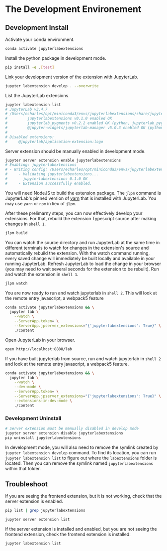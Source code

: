 # The Development Environement

## Development Install

Activate your conda environment.

```bash
conda activate jupyterlabextensions
```

Install the python package in development mode.

```bash
pip install -e .[test]
```

Link your development version of the extension with JupyterLab.

```bash
jupyter labextension develop . --overwrite
```

List the JupyterLab extensions.

```bash
jupyter labextension list
# JupyterLab v3.4.7
# /Users/echarles/opt/miniconda3/envs/jupyterlabextensions/share/jupyter/labextensions
#         jupyterlabextensions v0.1.0 enabled OK
#         jupyterlab_pygments v0.2.2 enabled OK (python, jupyterlab_pygments)
#         @jupyter-widgets/jupyterlab-manager v5.0.3 enabled OK (python, jupyterlab_widgets)
#
# Disabled extensions:
#     @jupyterlab/application-extension:logo
```

Server extension should be manually enabled in development mode.

```bash
jupyter server extension enable jupyterlabextensions
# Enabling: jupyterlabextensions
# - Writing config: /Users/echarles/opt/miniconda3/envs/jupyterlabextensions/etc/jupyter
#     - Validating jupyterlabextensions...
#       jupyterlabextensions 0.1.0 OK
#     - Extension successfully enabled.
```

You will need NodeJS to build the extension package. The `jlpm` command is JupyterLab's pinned version of [yarn](https://yarnpkg.com) that is installed with JupyterLab. You may use `yarn` or `npm` in lieu of `jlpm`.

After these prelimarny steps, you can now effectively develop your extensions. For that, rebuild the extension Typescript source after making changes in `shell 1`.

```bash
jlpm build
```

You can watch the source directory and run JupyterLab at the same time in different terminals to watch for changes in the extension's source and automatically rebuild the extension. With the watch command running, every saved change will immediately be built locally and available in your running JupyterLab. Refresh JupyterLab to load the change in your browser (you may need to wait several seconds for the extension to be rebuilt). Run and watch the extension in `shell 1`.

```bash
jlpm watch
```

You are now ready to run and watch jupyterlab in `shell 2`. This will look at the remote entry javascript, a webpack5 feature

```bash
conda activate jupyterlabextensions && \
  jupyter lab \
    --watch \
    --ServerApp.token= \
    --ServerApp.jpserver_extensions="{'jupyterlabextensions': True}" \
    ./content
```

Open JupyterLab in your browser.

```bash
open http://localhost:8888/lab
```

If you have built jupyterlab from source, run and watch jupyterlab in `shell 2` and look at the remote entry javascript, a webpack5 feature.

```bash
conda activate jupyterlabextensions && \
  jupyter lab \
    --watch \
    --dev-mode \
    --ServerApp.token= \
    --ServerApp.jpserver_extensions="{'jupyterlabextensions': True}" \
    --extensions-in-dev-mode \
    ./content
```

### Development Uninstall

```bash
# Server extension must be manually disabled in develop mode
jupyter server extension disable jupyterlabextensions
pip uninstall jupyterlabextensions
```

In development mode, you will also need to remove the symlink created by `jupyter labextension develop` command. To find its location, you can run `jupyter labextension list` to figure out where the `labextensions` folder is located. Then you can remove the symlink named `jupyterlabextensions` within that folder.

## Troubleshoot

If you are seeing the frontend extension, but it is not working, check that the server extension is enabled.

```bash
pip list | grep jupyterlabextensions
```

```bash
jupyter server extension list
```

If the server extension is installed and enabled, but you are not seeing the frontend extension, check the frontend extension is installed:

```bash
jupyter labextension list
```
